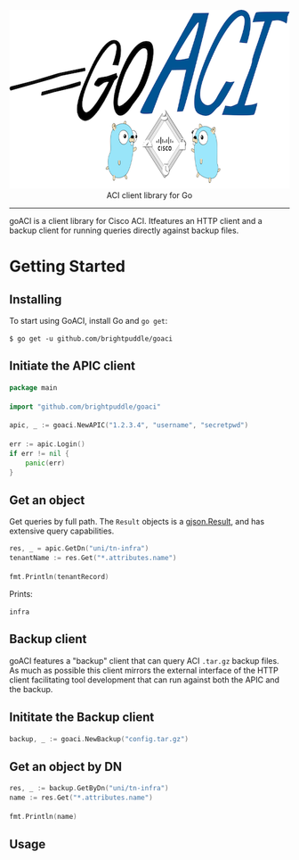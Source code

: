 <p align="center">
<img src="logo.png" width="800" height="321" border="0" alt="goACI">
<br/>
ACI client library for Go
<p>
<hr/>

goACI is a client library for Cisco ACI. Itfeatures an HTTP client and a backup
client for running queries directly against backup files.

# Getting Started

## Installing

To start using GoACI, install Go and `go get`:

`$ go get -u github.com/brightpuddle/goaci`

## Initiate the APIC client

```go
package main

import "github.com/brightpuddle/goaci"

apic, _ := goaci.NewAPIC("1.2.3.4", "username", "secretpwd")

err := apic.Login()
if err != nil {
    panic(err)
}
```

## Get an object
Get queries by full path. The `Result` objects is a
[gjson.Result](https://github.com/tidwall/gjson), and has extensive query capabilities.

```go
res, _ = apic.GetDn("uni/tn-infra")
tenantName := res.Get("*.attributes.name")

fmt.Println(tenantRecord)
```

Prints:

`infra`


## Backup client
goACI features a "backup" client that can query ACI `.tar.gz` backup files.
As much as possible this client mirrors the external interface of the HTTP
client facilitating tool development that can run against both the APIC and
the backup.

## Inititate the Backup client
```go
backup, _ := goaci.NewBackup("config.tar.gz")
```


## Get an object by DN
```go
res, _ := backup.GetByDn("uni/tn-infra")
name := res.Get("*.attributes.name")

fmt.Println(name)
```

## Usage

